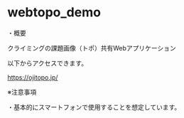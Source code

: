 # webtopo_demo

・概要

クライミングの課題画像（トポ）共有Webアプリケーション

以下からアクセスできます。

https://ojitopo.jp/


※注意事項

・基本的にスマートフォンで使用することを想定しています。
